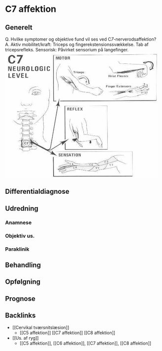 # C7 affektion
## Generelt
Q. Hvilke symptomer og objektive fund vil ses ved C*7*-nerverodsaffektion?
A. Aktiv mobilitet/kraft: Triceps og fingerekstensionssvækkelse. Tab af tricepsrefleks. Sensorisk: Påvirket sensorium på langefinger.
![](BearImages/E71C453B-4005-4946-975E-0BE693F6C134-16437-000059F82D8363CC/346ADD08-C3EB-40DB-AFDA-C29079028CCD.png)


## Differentialdiagnose


## Udredning
### Anamnese

### Objektiv us.

### Paraklinik

## Behandling


## Opfølgning


## Prognose
 

## Backlinks
* [[Cervikal tværsnitslæsion]]
	* [[C5 affektion]]
[[C7 affektion]]
[[C8 affektion]]
* [[Us. af ryg]]
	* [[C5 affektion]], [[C6 affektion]], [[C7 affektion]], [[C8 affektion]]

<!-- #anki/tag/med/Orto #anki/deck/Medicine #1. med/seed# -->

<!-- {BearID:D8AF08CE-770E-474F-9AF8-34CA40EF4C97-16437-00004D9ECA9227DA} -->
